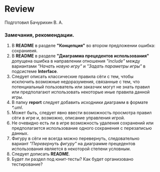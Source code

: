 # Review
Подготовил Бачурихин В. А.

### Замечания, рекомендации.
  1. В **README** в разделе **"Концепция"** во втором предложении ошибка: сохраниеия.
  2. В **README** в разделе **"Диаграмма прецедентов использования"** допущена ошибка в направлении отношения _"include"_ между вариантами _"Начать новую игру"_ и _"Задать параметры игры"_ в подсистеме **Interface**.
  3. Следует описать классические правила сёги с тем, чтобы исключить возможные недоразумения, связанные с тем, что потенциальный пользователь или заказчик могут не знать правил или предполагают использовать некоторые иные правила данной игры.
  4. В папку **report** следует добавить исходники диаграмм в формате _*.uml_.
  5. Может быть, следует явно ввести возможность просмотра правил сёги в игре и, возможно, описание управления игрой.
  6. Не очевидно есть ли в игре возможность удаления сохранений или предполагается использование одного сохранения с перезаписью данных.
  7. Фигуру в сёги не всегда можно перевернуть, следовательно вариант _"Перевернуть фигуру"_ на диаграмме прецедентов использования является в некоторой степени условным.
  8. Следует дописать **README**.
  9. Будет ли раздел под юнит-тесты? Как будет организовано тестирование?
  
